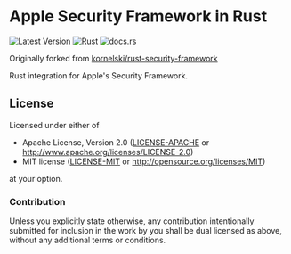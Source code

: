 # Apple Security Framework in Rust
[![Latest Version](https://img.shields.io/crates/v/security-framework.svg)](https://lib.rs/crates/apple_security)
[![Rust](https://github.com/emanuele-em/apple-security/actions/workflows/rust.yml/badge.svg?branch=main)](https://github.com/emanuele-em/apple-security/actions/workflows/rust.yml)
[![docs.rs](https://img.shields.io/docsrs/apple-security)](https://micheletti.io/apple-security/doc/security_framework/)

Originally forked from [kornelski/rust-security-framework](https://github.com/kornelski/rust-security-framework)

Rust integration for Apple's Security Framework.

## License

Licensed under either of
 * Apache License, Version 2.0 ([LICENSE-APACHE](LICENSE-APACHE) or http://www.apache.org/licenses/LICENSE-2.0)
 * MIT license ([LICENSE-MIT](LICENSE-MIT) or http://opensource.org/licenses/MIT)

at your option.

### Contribution

Unless you explicitly state otherwise, any contribution intentionally submitted
for inclusion in the work by you shall be dual licensed as above, without any
additional terms or conditions.

